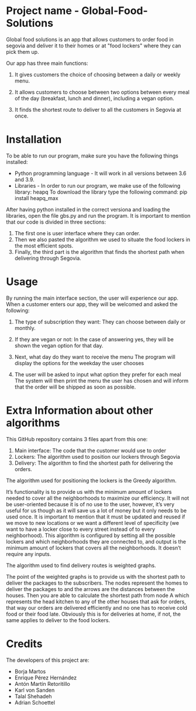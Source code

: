 # Project name - Global-Food-Solutions

Global food solutions is an app that allows customers to order food in segovia and deliver it
to their homes or at "food lockers" where they can pick them up.

Our app has three main functions:

1. It gives customers the choice of choosing between a daily or weekly menu.

2. It allows customers to choose between two options between every meal of the day (breakfast,
lunch and dinner), including a vegan option.

3. It finds the shortest route to deliver to all the customers in Segovia at once.


# Installation

To be able to run our program, make sure you have the following things installed:

- Python programming language - It will work in all versions between 3.6 and 3.9.
- Libraries - In order to run our program, we make use of the following library: heapq
To download the library type the following command:
pip install heapq_max

After having python installed in the correct versiona and loading the libraries, open the file
gbs.py and run the program. It is important to mention that our code is divided in three sections:

1. The first one is user interface where they can order.
2. Then we also pasted the algorithm we used to situate the food lockers in the most efficient spots.
3. Finally, the third part is the algorithm that finds the shortest path when delivering through Segovia.

# Usage

By running the main interface section, the user will experience our app.
When a customer enters our app, they will be welcomed and asked the following:

1. The type of subscription they want:
  They can choose between daily or monthly.
  
2. If they are vegan or not:
  In the case of answering yes, they will be shown the vegan option for that day.
 
3. Next, what day do they want to receive the menu
  The program will display the options for the weekday the user chooses
  
4. The user will be asked to input what option they prefer for each meal
  The system will then print the menu the user has chosen and will inform that the order will be shipped 
  as soon as possible.
  
# Extra Information about other algorithms  

This GitHub repository contains 3 files apart from this one: 
1. Main interface: The code that the customer would use to order
2. Lockers: The algorithm used to position our lockers through Segovia
3. Delivery: The algorithm to find the shortest path for delivering the orders.
  
The algorithm used for positioning the lockers is the Greedy algorithm.

It’s functionality is to provide us with the minimum amount of lockers needed to cover all the neighborhoods to maximize our efficiency.
It will not be user-oriented because it is of no use to the user, however, it’s very useful for us though as it will save us a lot of money 
but it only needs to be used once. It is important to mention that it must be updated and reused if we move to new locations or we want a different level of specificity (we want to have a locker close to every street instead of to every neighborhood). 
This algorithm is configured by setting all the possible lockers and which neighborhoods they are connected to, and output is the minimum amount of lockers that covers all the neighborhoods. It doesn’t require any inputs. 

The algorithm used to find delivery routes is weighted graphs.

The point of the weighted graphs is to provide us with the shortest path to deliver the packages to the subscribers. The nodes represent the homes to deliver the packages to and the arrows are the distances between the houses. Then you are able to calculate the shortest path from node A which represents the head kitchen to any of the other houses that ask for orders, that way our orders are delivered efficiently and no one has to receive cold food or their food late. Obviously
this is for deliveries at home, if not, the same applies to deliver to the food lockers.

# Credits

The developers of this project are:

- Borja Martos
- Enrique Pérez Hernández
- Antón Martín Retoritillo
- Karl von Sanden
- Talal Shehadeh
- Adrian Schoettel
